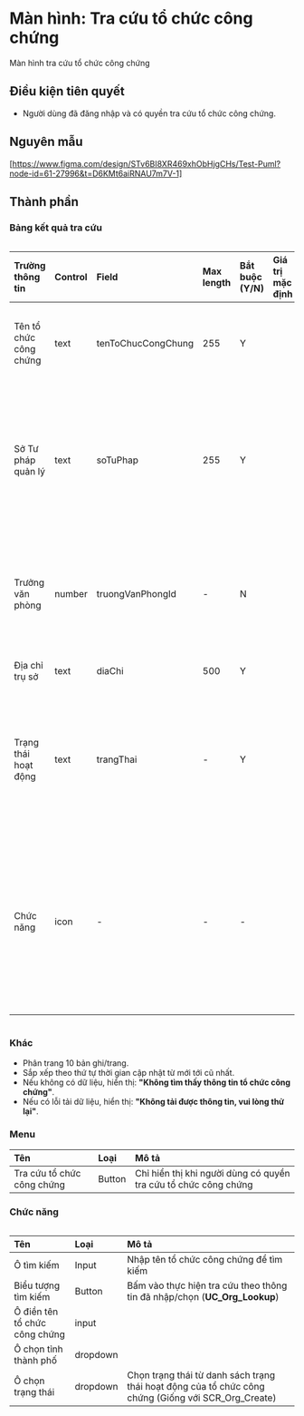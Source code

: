 # Màn hình: Tra cứu tổ chức công chứng
Màn hình tra cứu tổ chức công chứng

## Điều kiện tiên quyết
- Người dùng đã đăng nhập và có quyền tra cứu tổ chức công chứng.

## Nguyên mẫu
[https://www.figma.com/design/STv6BI8XR469xhObHjgCHs/Test-Puml?node-id=61-27996&t=D6KMt6aiRNAU7m7V-1]

## Thành phần

### Bảng kết quả tra cứu

<div style="overflow-x:auto">

| Trường thông tin       | Control | Field              | Max length | Bắt buộc (Y/N) | Giá trị mặc định | Cho phép sửa (Y/N) | Mô tả                                                                             |
|:-----------------------|:--------|:-------------------|:-----------|:---------------|:-----------------|:-------------------|:----------------------------------------------------------------------------------|
| Tên tổ chức công chứng | text    | tenToChucCongChung | 255        | Y              |                  | N                  | Tên của tổ chức hành nghề công chứng                                              |
| Sở Tư pháp quản lý     | text    | soTuPhap           | 255        | Y              |                  | N                  | Tên Sở Tư pháp quản lý (Chỉ hiển thị cột này cho người dùng cấp bộ)               |
| Trưởng văn phòng       | number  | truongVanPhongId   | -          | N              |                  | N                  | ID tổ chức công chứng là trưởng văn phòng công chứng                              |
| Địa chỉ trụ sở         | text    | diaChi             | 500        | Y              |                  | N                  | Địa chỉ trụ sở chính                                                              |
| Trạng thái hoạt động   | text    | trangThai          | -          | Y              |                  | N                  | Trạng thái: Đang hoạt động, Chờ thành lập, Giải thể, … (theo enum)                |
| Chức năng              | icon    | -                  | -          | -              |                  | -                  | Hiển thị danh sách nút: Xem chi tiết, sửa, xóa, xem lịch sử (tùy theo phân quyền) |

</div>

### Khác
- Phân trang 10 bản ghi/trang.  
- Sắp xếp theo thứ tự thời gian cập nhật từ mới tới cũ nhất.  
- Nếu không có dữ liệu, hiển thị: **"Không tìm thấy thông tin tổ chức công chứng"**.  
- Nếu có lỗi tải dữ liệu, hiển thị: **"Không tải được thông tin, vui lòng thử lại"**.  

### Menu
| Tên                        | Loại   | Mô tả                                                           |
|:---------------------------|:-------|:----------------------------------------------------------------|
| Tra cứu tổ chức công chứng | Button | Chỉ hiển thị khi người dùng có quyền tra cứu tổ chức công chứng |

### Chức năng

<div style="overflow-x:auto">

| Tên                           | Loại     | Mô tả                                                                                               |
|:------------------------------|:---------|:----------------------------------------------------------------------------------------------------|
| Ô tìm kiếm                    | Input    | Nhập tên tổ chức công chứng để tìm kiếm                                                            |
| Biểu tượng tìm kiếm           | Button   | Bấm vào thực hiện tra cứu theo thông tin đã nhập/chọn (**UC_Org_Lookup**)                           |
| Ô điền tên tổ chức công chứng | input    |                                                                                                     |
| Ô chọn tỉnh thành phố         | dropdown |                                                                                                     |
| Ô chọn trạng thái             | dropdown | Chọn trạng thái từ danh sách trạng thái hoạt động của tổ chức công chứng (Giống với SCR_Org_Create) |

</div>
